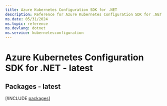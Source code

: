```yaml
---
title: Azure Kubernetes Configuration SDK for .NET
description: Reference for Azure Kubernetes Configuration SDK for .NET
ms.date: 05/31/2024
ms.topic: reference
ms.devlang: dotnet
ms.service: kubernetesconfiguration
---
```

# Azure Kubernetes Configuration SDK for .NET - latest
## Packages - latest
[!INCLUDE [packages](kubernetes-configuration-index.md)]